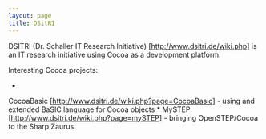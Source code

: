 ```yaml
---
layout: page
title: DSitRI
---
```


 

DSITRI (Dr. Schaller IT Research Initiative) [http://www.dsitri.de/wiki.php] is an IT research initiative using Cocoa as a development platform.

Interesting Cocoa projects:
 
*
CocoaBasic [http://www.dsitri.de/wiki.php?page=CocoaBasic] - using and extended BaSIC language for Cocoa objects
*
MySTEP [http://www.dsitri.de/wiki.php?page=mySTEP] - bringing OpenSTEP/Cocoa to the Sharp Zaurus

